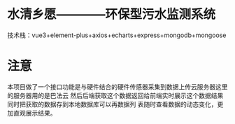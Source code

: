 # 水清乡愿————环保型污水监测系统
技术栈：vue3+element-plus+axios+echarts+express+mongodb+mongoose
# 注意
本项目做了一个接口功能是与硬件结合的硬件传感器采集到数据上传云服务器这里的服务器用的是巴法云 
然后后端获取这个数据返回给前端实时展示这个数据结果同时把获取的数据存到本地数据库可以再数据列
表随时查看数据的动态变化，更加直观展示结果。
